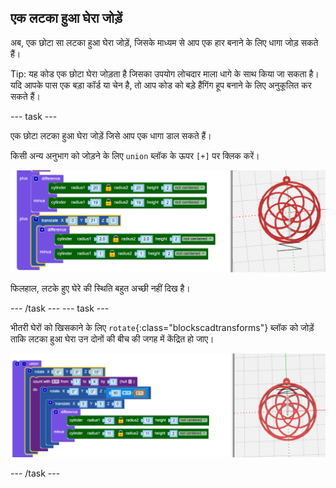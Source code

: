 ## एक लटका हुआ घेरा जोड़ें

अब, एक छोटा सा लटका हुआ घेरा जोड़ें, जिसके माध्यम से आप एक हार बनाने के लिए धागा जोड़ सकते हैं।

Tip: यह कोड एक छोटा घेरा जोड़ता है जिसका उपयोग लोचदार माला धागे के साथ किया जा सकता है। यदि आपके पास एक बड़ा कॉर्ड या चेन है, तो आप कोड को बड़े हैंगिंग हूप बनाने के लिए अनुकूलित कर सकते हैं।

--- task ---

एक छोटा लटका हुआ घेरा जोड़ें जिसे आप एक धागा डाल सकते हैं।

किसी अन्य अनुभाग को जोड़ने के लिए `union` ब्लॉक के ऊपर `[+]` पर क्लिक करें।

![स्क्रीनशॉट](images/pendant-hang.png)

फिलहाल, लटके हुए घेरे की स्थिति बहुत अच्छी नहीं दिख है।

--- /task --- --- task ---

भीतरी घेरों को खिसकाने के लिए `rotate`{:class="blockscadtransforms"} ब्लॉक को जोड़ें ताकि लटका हुआ घेरा उन दोनों की बीच की जगह में केंद्रित हो जाए।

![स्क्रीनशॉट](images/pendant-hang-rotate.png)

--- /task ---	


	
